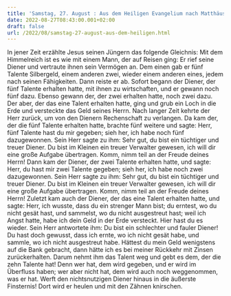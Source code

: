 ```yaml
---
title: 'Samstag, 27. August : Aus dem Heiligen Evangelium nach Matthäus - Mt 25,14-30.'
date: 2022-08-27T08:43:00.001+02:00
draft: false
url: /2022/08/samstag-27-august-aus-dem-heiligen.html
---
```


In jener Zeit erzählte Jesus seinen Jüngern das folgende Gleichnis: Mit dem Himmelreich ist es wie mit einem Mann, der auf Reisen ging: Er rief seine Diener und vertraute ihnen sein Vermögen an. Dem einen gab er fünf Talente Silbergeld, einem anderen zwei, wieder einem anderen eines, jedem nach seinen Fähigkeiten. Dann reiste er ab. Sofort begann der Diener, der fünf Talente erhalten hatte, mit ihnen zu wirtschaften, und er gewann noch fünf dazu. Ebenso gewann der, der zwei erhalten hatte, noch zwei dazu. Der aber, der das eine Talent erhalten hatte, ging und grub ein Loch in die Erde und versteckte das Geld seines Herrn. Nach langer Zeit kehrte der Herr zurück, um von den Dienern Rechenschaft zu verlangen. Da kam der, der die fünf Talente erhalten hatte, brachte fünf weitere und sagte: Herr, fünf Talente hast du mir gegeben; sieh her, ich habe noch fünf dazugewonnen. Sein Herr sagte zu ihm: Sehr gut, du bist ein tüchtiger und treuer Diener. Du bist im Kleinen ein treuer Verwalter gewesen, ich will dir eine große Aufgabe übertragen. Komm, nimm teil an der Freude deines Herrn! Dann kam der Diener, der zwei Talente erhalten hatte, und sagte: Herr, du hast mir zwei Talente gegeben; sieh her, ich habe noch zwei dazugewonnen. Sein Herr sagte zu ihm: Sehr gut, du bist ein tüchtiger und treuer Diener. Du bist im Kleinen ein treuer Verwalter gewesen, ich will dir eine große Aufgabe übertragen. Komm, nimm teil an der Freude deines Herrn! Zuletzt kam auch der Diener, der das eine Talent erhalten hatte, und sagte: Herr, ich wusste, dass du ein strenger Mann bist; du erntest, wo du nicht gesät hast, und sammelst, wo du nicht ausgestreut hast; weil ich Angst hatte, habe ich dein Geld in der Erde versteckt. Hier hast du es wieder. Sein Herr antwortete ihm: Du bist ein schlechter und fauler Diener! Du hast doch gewusst, dass ich ernte, wo ich nicht gesät habe, und sammle, wo ich nicht ausgestreut habe. Hättest du mein Geld wenigstens auf die Bank gebracht, dann hätte ich es bei meiner Rückkehr mit Zinsen zurückerhalten. Darum nehmt ihm das Talent weg und gebt es dem, der die zehn Talente hat! Denn wer hat, dem wird gegeben, und er wird im Überfluss haben; wer aber nicht hat, dem wird auch noch weggenommen, was er hat. Werft den nichtsnutzigen Diener hinaus in die äußerste Finsternis! Dort wird er heulen und mit den Zähnen knirschen.